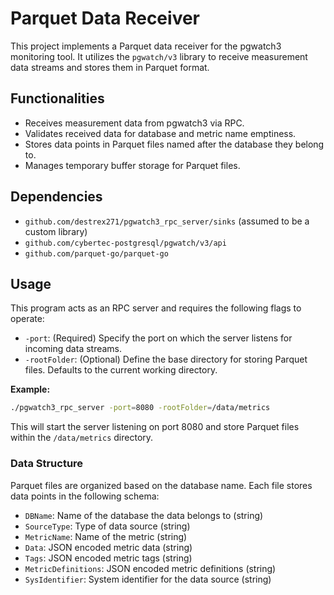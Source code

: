 # Parquet Data Receiver

This project implements a Parquet data receiver for the pgwatch3 monitoring tool. It utilizes the `pgwatch/v3` library to receive measurement data streams and stores them in Parquet format.

## Functionalities

* Receives measurement data from pgwatch3 via RPC.
* Validates received data for database and metric name emptiness.
* Stores data points in Parquet files named after the database they belong to.
* Manages temporary buffer storage for Parquet files.

## Dependencies

* `github.com/destrex271/pgwatch3_rpc_server/sinks` (assumed to be a custom library)
* `github.com/cybertec-postgresql/pgwatch/v3/api`
* `github.com/parquet-go/parquet-go`

## Usage

This program acts as an RPC server and requires the following flags to operate:

* `-port`: (Required) Specify the port on which the server listens for incoming data streams.
* `-rootFolder`: (Optional) Define the base directory for storing Parquet files. Defaults to the current working directory.

**Example:**

```bash
./pgwatch3_rpc_server -port=8080 -rootFolder=/data/metrics
```


This will start the server listening on port 8080 and store Parquet files within the `/data/metrics` directory.


### Data Structure

Parquet files are organized based on the database name. Each file stores data points in the following schema:

* `DBName`:  Name of the database the data belongs to (string)
* `SourceType`: Type of data source (string)
* `MetricName`: Name of the metric (string)
* `Data`: JSON encoded metric data (string)
* `Tags`: JSON encoded metric tags (string)
* `MetricDefinitions`: JSON encoded metric definitions (string)
* `SysIdentifier`: System identifier for the data source (string)
